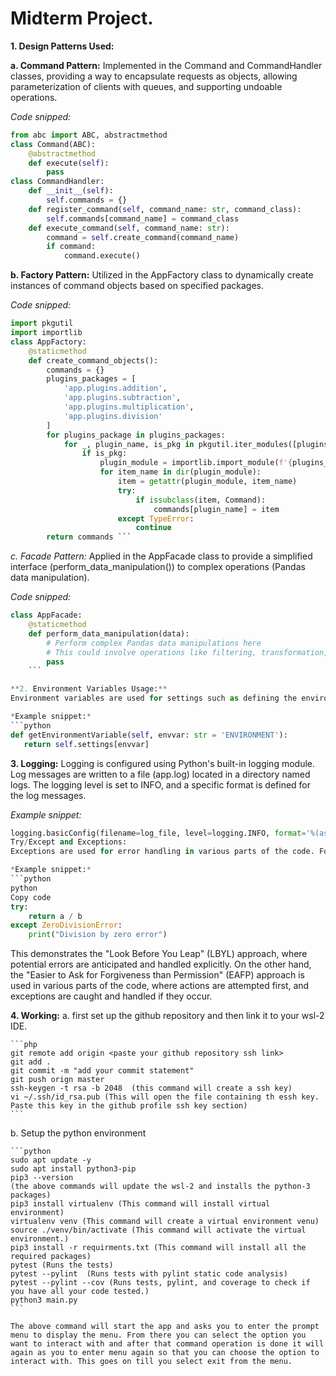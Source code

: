 # **Midterm Project.**

**1. Design Patterns Used:**

**a. Command Pattern:** Implemented in the Command and CommandHandler classes, providing a way to encapsulate requests as objects, allowing parameterization of clients with queues, and supporting undoable operations.

*Code snipped:*

```python
from abc import ABC, abstractmethod
class Command(ABC):
    @abstractmethod
    def execute(self):
        pass
class CommandHandler:
    def __init__(self):
        self.commands = {}
    def register_command(self, command_name: str, command_class):
        self.commands[command_name] = command_class
    def execute_command(self, command_name: str):
        command = self.create_command(command_name)
        if command:
            command.execute()
```
**b. Factory Pattern:** Utilized in the AppFactory class to dynamically create instances of command objects based on specified packages.

*Code snipped:*
```python
import pkgutil
import importlib
class AppFactory:
    @staticmethod
    def create_command_objects():
        commands = {}
        plugins_packages = [
            'app.plugins.addition',
            'app.plugins.subtraction',
            'app.plugins.multiplication',
            'app.plugins.division'
        ]
        for plugins_package in plugins_packages:
            for _, plugin_name, is_pkg in pkgutil.iter_modules([plugins_package.replace('.', '/')]):
                if is_pkg:  
                    plugin_module = importlib.import_module(f'{plugins_package}.{plugin_name}')
                    for item_name in dir(plugin_module):
                        item = getattr(plugin_module, item_name)
                        try:
                            if issubclass(item, Command):  
                                commands[plugin_name] = item
                        except TypeError:
                            continue
        return commands ```
```

*c. Facade Pattern:* Applied in the AppFacade class to provide a simplified interface (perform_data_manipulation()) to complex operations (Pandas data manipulation).

*Code snipped:*

```python
class AppFacade:
    @staticmethod
    def perform_data_manipulation(data):
        # Perform complex Pandas data manipulations here
        # This could involve operations like filtering, transformation, aggregation, etc.
        pass
    ```

**2. Environment Variables Usage:**
Environment variables are used for settings such as defining the environment (ENVIRONMENT), which defaults to 'TESTING'. These variables are loaded from a .env file using python-dotenv.

*Example snippet:*
```python
def getEnvironmentVariable(self, envvar: str = 'ENVIRONMENT'):
   return self.settings[envvar]
```

**3. Logging:**
Logging is configured using Python's built-in logging module. Log messages are written to a file (app.log) located in a directory named logs. The logging level is set to INFO, and a specific format is defined for the log messages.

*Example snippet:*
```python
logging.basicConfig(filename=log_file, level=logging.INFO, format='%(asctime)s - %(name)s - %(levelname)s - %(message)s')
Try/Except and Exceptions:
Exceptions are used for error handling in various parts of the code. For example, in the DivisionCommand class, a try/except block catches a ZeroDivisionError if the divisor is zero, and an error message is printed.

*Example snippet:*
```python
python
Copy code
try:
    return a / b
except ZeroDivisionError:
    print("Division by zero error")
```

This demonstrates the "Look Before You Leap" (LBYL) approach, where potential errors are anticipated and handled explicitly.
On the other hand, the "Easier to Ask for Forgiveness than Permission" (EAFP) approach is used in various parts of the code, where actions are attempted first, and exceptions are caught and handled if they occur.


**4. Working:**
a. first set up the github repository and then link it to your wsl-2 IDE.
    
    ```php
    git remote add origin <paste your github repository ssh link>
    git add .
    git commit -m "add your commit statement"
    git push orign master 
    ssh-keygen -t rsa -b 2048  (this command will create a ssh key)
    vi ~/.ssh/id_rsa.pub (This will open the file containing th essh key. Paste this key in the github profile ssh key section)
    ```
    

b. Setup the python environment

    ```python
    sudo apt update -y
    sudo apt install python3-pip
    pip3 --version
    (the above commands will update the wsl-2 and installs the python-3 packages)
    pip3 install virtualenv (This command will install virtual environment)
    virtualenv venv (This command will create a virtual environment venu)
    source ./venv/bin/activate (This command will activate the virtual environment.)
    pip3 install -r requirments.txt (This command will install all the required packages)
    pytest (Runs the tests)
    pytest --pylint  (Runs tests with pylint static code analysis)
    pytest --pylint --cov (Runs tests, pylint, and coverage to check if you have all your code tested.)
    python3 main.py 
    ```

    The above command will start the app and asks you to enter the prompt menu to display the menu. From there you can select the option you want to interact with and after that command operation is done it will again as you to enter menu again so that you can choose the option to interact with. This goes on till you select exit from the menu.